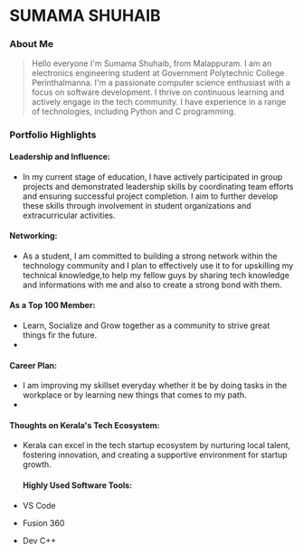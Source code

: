# SUMAMA SHUHAIB

### About Me

> Hello everyone I'm Sumama Shuhaib, from Malappuram. I am an electronics engineering student at Government Polytechnic College Perinthalmanna. I'm a passionate computer science enthusiast with a focus on software development. I thrive on continuous learning and actively engage in the tech community. I have experience in a range of technologies, including Python and C programming.

### Portfolio Highlights

#### Leadership and Influence:
- In my current stage of education, I have actively participated in group projects and demonstrated leadership skills by coordinating team efforts and ensuring successful project completion. I aim to further develop these skills through involvement in student organizations and extracurricular activities.

 #### Networking:
- As a student, I am committed to building a strong network within the technology community and I plan to effectively use it to for upskilling my technical knowledge,to help my fellow guys by sharing tech knowledge and informations with me and also to create a strong bond with them.

#### As a Top 100 Member:

- Learn, Socialize and Grow together as a community to strive great things fir the future.
- 
#### Career Plan:

- I am improving my skillset everyday whether it be by doing tasks in the workplace or by learning new things that comes to my path.
- 
#### Thoughts on Kerala's Tech Ecosystem:

- Kerala can excel in the tech startup ecosystem by nurturing local talent, fostering innovation, and creating a supportive environment for startup growth.

  #### Highly Used Software Tools:

- VS Code
- Fusion 360
- Dev C++

  
